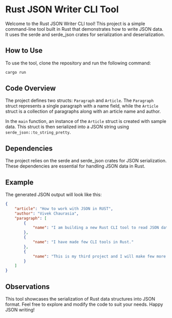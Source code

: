 # Rust JSON Writer CLI Tool

Welcome to the Rust JSON Writer CLI tool! This project is a simple command-line tool built in Rust that demonstrates how to write JSON data. It uses the serde and serde_json crates for serialization and deserialization.

## How to Use

To use the tool, clone the repository and run the following command:

```bash
cargo run
```

## Code Overview

The project defines two structs: `Paragraph` and `Article`. The `Paragraph` struct represents a single paragraph with a name field, while the `Article` struct is a collection of paragraphs along with an article name and author.

In the `main` function, an instance of the `Article` struct is created with sample data. This struct is then serialized into a JSON string using `serde_json::to_string_pretty`.

## Dependencies

The project relies on the serde and serde_json crates for JSON serialization. These dependencies are essential for handling JSON data in Rust.

## Example

The generated JSON output will look like this:

```json
{
    "article": "How to work with JSON in RUST",
    "author": "Vivek Chaurasia",
    "paragraph": [
        {
            "name": "I am building a new Rust CLI tool to read JSON data."
        },
        {
            "name": "I have made few CLI tools in Rust."
        },
        {
            "name": "This is my third project and I will make few more. Thank you."
        }
    ]
}
```

## Observations

This tool showcases the serialization of Rust data structures into JSON format. Feel free to explore and modify the code to suit your needs. Happy JSON writing!
